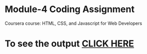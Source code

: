 # Module-4 Coding Assignment

Coursera course: HTML, CSS, and Javascript for Web Developers

# To see the output [CLICK HERE](https://syedhassanahm3d.github.io/Coursera-test/module4-solution/index.html)

